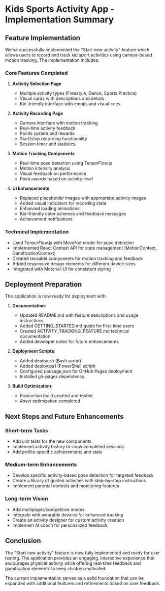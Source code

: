 # Kids Sports Activity App - Implementation Summary

## Feature Implementation

We've successfully implemented the "Start new activity" feature which allows users to record and track kid sport activities using camera-based motion tracking. The implementation includes:

### Core Features Completed

1. **Activity Selection Page**
   - Multiple activity types (Freestyle, Dance, Sports Practice)
   - Visual cards with descriptions and details
   - Kid-friendly interface with emojis and visual cues

2. **Activity Recording Page**
   - Camera interface with motion tracking
   - Real-time activity feedback
   - Points system and rewards
   - Start/stop recording functionality
   - Session timer and statistics

3. **Motion Tracking Components**
   - Real-time pose detection using TensorFlow.js
   - Motion intensity analysis
   - Visual feedback on performance
   - Point awards based on activity level

4. **UI Enhancements**
   - Replaced placeholder images with appropriate activity images
   - Added visual indicators for recording state
   - Enhanced loading animations
   - Kid-friendly color schemes and feedback messages
   - Achievement notifications

### Technical Implementation

- Used TensorFlow.js with MoveNet model for pose detection
- Implemented React Context API for state management (MotionContext, GamificationContext)
- Created reusable components for motion tracking and feedback
- Added responsive design elements for different device sizes
- Integrated with Material-UI for consistent styling

## Deployment Preparation

The application is now ready for deployment with:

1. **Documentation**:
   - Updated README.md with feature descriptions and usage instructions
   - Added GETTING_STARTED.md guide for first-time users
   - Created ACTIVITY_TRACKING_FEATURE.md technical documentation
   - Added developer notes for future enhancements

2. **Deployment Scripts**:
   - Added deploy.sh (Bash script)
   - Added deploy.ps1 (PowerShell script)
   - Configured package.json for GitHub Pages deployment
   - Installed gh-pages dependency

3. **Build Optimization**:
   - Production build created and tested
   - Asset optimization completed

## Next Steps and Future Enhancements

### Short-term Tasks
- Add unit tests for the new components
- Implement activity history to show completed sessions
- Add profile-specific achievements and stats

### Medium-term Enhancements
- Develop specific activity-based pose detection for targeted feedback
- Create a library of guided activities with step-by-step instructions
- Implement parental controls and monitoring features

### Long-term Vision
- Add multiplayer/competitive modes
- Integrate with wearable devices for enhanced tracking
- Create an activity designer for custom activity creation
- Implement AI coach for personalized feedback

## Conclusion

The "Start new activity" feature is now fully implemented and ready for user testing. The application provides an engaging, interactive experience that encourages physical activity while offering real-time feedback and gamification elements to keep children motivated.

The current implementation serves as a solid foundation that can be expanded with additional features and refinements based on user feedback.
